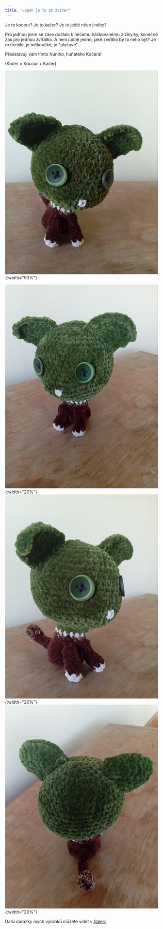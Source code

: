 ```yaml
---
title: "Copak je to za zvíře?"
---
```

Je to kocour? Je to kačer? Je to ještě něco jiného?

Pro jednou jsem se zase dostala k něčemu háčkovanému z žinylky, konečně zas pro jednou zvířátko. A není úplně jedno, jaké zvířítko by to mělo být? Je roztomilé, je měkoučké, je "plyšové". 

Představuji vám tímto Nuniho, huňatého Kočera! 

(Kočer = Kocour + Kačer)


![Kočer](/assets/img/kocer1.jpg){:width="50%"}

![kocer2](/assets/img/kocer2.jpg){:width="20%"}
![kocer3](/assets/img/kocer3.jpg){:width="20%"}
![kocer4](/assets/img/kocer4.jpg){:width="20%"}


Další obrázky mých výrobků můžete vidět v [Galerii](/galerie/).
